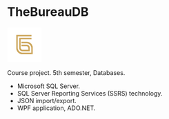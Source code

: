 # TheBureauDB

<img src="https://github.com/Pasyagitka/TheBureauDB/blob/master/TheBureau/Resources/Images/logo_light.jpg" width="80px" height="auto">

Course project. 5th semester, Databases.
  - Microsoft SQL Server.
  - SQL Server Reporting Services (SSRS) technology.
  - JSON import/export.
  - WPF application, ADO.NET.
